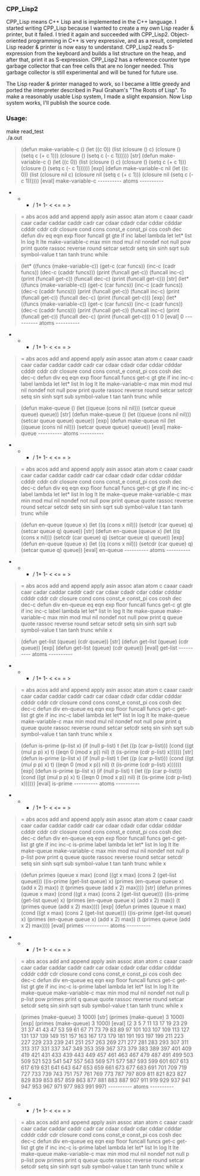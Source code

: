 ### CPP_Lisp2

CPP_Lisp means C++ Lisp and is implemented in the C++ language.
I started writing CPP_Lisp because I wanted to create a my own Lisp reader & printer, but it failed.
I tried it again and succeeded with CPP_Lisp2.
Object-oriented programming in C++ is very expressive, and as a result, completed Lisp reader & printer is now easy to understand.
CPP_Lisp2 reads S-expression from the keyboard and builds a list structure on the heap, and after that, print it as S-expression.
CPP_Lisp2 has a reference counter type garbage collector that can free cells that are no longer needed.
This garbage collector is still experimental and will be tuned for future use.

The Lisp reader & printer managed to work, so I became a little greedy and ported the interpreter described in Paul Graham's "The Roots of Lisp".
To make a reasonably usable Lisp system, I made a slight expansion.
Now Lisp system works, I'll publish the source code.

### Usage:
make read_test  
./a.out  
> (defun make-variable-c ()
>   (let ((c 0))
>     (list
>       (closure () c)
>       (closure () (setq c (+ c 1)))
>       (closure () (setq c (- c 1))))))
[str] (defun make-variable-c ()   (let ((c 0))     (list       (closure () c)       (closure () (setq c (+ c 1)))       (closure () (setq c (- c 1))))))
[exp] (defun make-variable-c nil (let ((c 0)) (list (closure nil c) (closure nil (setq c (+ c 1))) (closure nil (setq c (- c 1))))))
[eval] make-variable-c
 ---------- atoms ----------
* + - / 1+ 1- < <= = >
>= abs acos add and append apply asin assoc atan
atom c caaar caadr caar cadar caddar caddr cadr car
cdaar cdadr cdar cddar cdddar cdddr cddr cdr closure cond
cons const_e const_pi cos cosh dec defun div eq eqn
exp floor funcall gt gte if inc label lambda let
let* list ln log lt lte make-variable-c max min mod
mul nil nondef not null pow print quote rassoc reverse
round setcar setcdr setq sin sinh sqrt sub symbol-value t
tan tanh trunc while

> (let* ((funcs (make-variable-c))
>        (get-c (car funcs))
>        (inc-c (cadr funcs))
>        (dec-c (caddr funcs)))
>   (print (funcall get-c))
>   (funcall inc-c)
>   (print (funcall get-c))
>   (funcall dec-c)
>   (print (funcall get-c)))
[str] (let* ((funcs (make-variable-c))        (get-c (car funcs))        (inc-c (cadr funcs))        (dec-c (caddr funcs)))   (print (funcall get-c))   (funcall inc-c)   (print (funcall get-c))   (funcall dec-c)   (print (funcall get-c)))
[exp] (let* ((funcs (make-variable-c)) (get-c (car funcs)) (inc-c (cadr funcs)) (dec-c (caddr funcs))) (print (funcall get-c)) (funcall inc-c) (print (funcall get-c)) (funcall dec-c) (print (funcall get-c)))
0
1
0
[eval] 0
 ---------- atoms ----------
* + - / 1+ 1- < <= = >
>= abs acos add and append apply asin assoc atan
atom c caaar caadr caar cadar caddar caddr cadr car
cdaar cdadr cdar cddar cdddar cdddr cddr cdr closure cond
cons const_e const_pi cos cosh dec dec-c defun div eq
eqn exp floor funcall funcs get-c gt gte if inc
inc-c label lambda let let* list ln log lt lte
make-variable-c max min mod mul nil nondef not null pow
print quote rassoc reverse round setcar setcdr setq sin sinh
sqrt sub symbol-value t tan tanh trunc while

> (defun make-queue ()
>   (let ((queue (cons nil nil)))
>     (setcar queue queue)
>     queue))
[str] (defun make-queue ()   (let ((queue (cons nil nil)))     (setcar queue queue)     queue))
[exp] (defun make-queue nil (let ((queue (cons nil nil))) (setcar queue queue) queue))
[eval] make-queue
 ---------- atoms ----------
* + - / 1+ 1- < <= = >
>= abs acos add and append apply asin assoc atan
atom c caaar caadr caar cadar caddar caddr cadr car
cdaar cdadr cdar cddar cdddar cdddr cddr cdr closure cond
cons const_e const_pi cos cosh dec dec-c defun div eq
eqn exp floor funcall funcs get-c gt gte if inc
inc-c label lambda let let* list ln log lt lte
make-queue make-variable-c max min mod mul nil nondef not null
pow print queue quote rassoc reverse round setcar setcdr setq
sin sinh sqrt sub symbol-value t tan tanh trunc while

> (defun en-queue (queue x)
>   (let ((q (cons x nil)))
>     (setcdr (car queue) q)
>     (setcar queue q)
>     queue))
[str] (defun en-queue (queue x)   (let ((q (cons x nil)))     (setcdr (car queue) q)     (setcar queue q)     queue))
[exp] (defun en-queue (queue x) (let ((q (cons x nil))) (setcdr (car queue) q) (setcar queue q) queue))
[eval] en-queue
 ---------- atoms ----------
* + - / 1+ 1- < <= = >
>= abs acos add and append apply asin assoc atan
atom c caaar caadr caar cadar caddar caddr cadr car
cdaar cdadr cdar cddar cdddar cdddr cddr cdr closure cond
cons const_e const_pi cos cosh dec dec-c defun div en-queue
eq eqn exp floor funcall funcs get-c gt gte if
inc inc-c label lambda let let* list ln log lt
lte make-queue make-variable-c max min mod mul nil nondef not
null pow print q queue quote rassoc reverse round setcar
setcdr setq sin sinh sqrt sub symbol-value t tan tanh
trunc while x

> (defun get-list (queue) (cdr queue))
[str] (defun get-list (queue) (cdr queue))
[exp] (defun get-list (queue) (cdr queue))
[eval] get-list
 ---------- atoms ----------
* + - / 1+ 1- < <= = >
>= abs acos add and append apply asin assoc atan
atom c caaar caadr caar cadar caddar caddr cadr car
cdaar cdadr cdar cddar cdddar cdddr cddr cdr closure cond
cons const_e const_pi cos cosh dec dec-c defun div en-queue
eq eqn exp floor funcall funcs get-c get-list gt gte
if inc inc-c label lambda let let* list ln log
lt lte make-queue make-variable-c max min mod mul nil nondef
not null pow print q queue quote rassoc reverse round
setcar setcdr setq sin sinh sqrt sub symbol-value t tan
tanh trunc while x

> (defun is-prime (p-list x)
>   (if (null p-list) t
>       (let ((p (car p-list)))
> (cond ((gt (mul p p) x) t)
>       ((eqn 0 (mod x p)) nil)
>       (t (is-prime (cdr p-list) x))))))
[str] (defun is-prime (p-list x)   (if (null p-list) t       (let ((p (car p-list))) (cond ((gt (mul p p) x) t)       ((eqn 0 (mod x p)) nil)       (t (is-prime (cdr p-list) x))))))
[exp] (defun is-prime (p-list x) (if (null p-list) t (let ((p (car p-list))) (cond ((gt (mul p p) x) t) ((eqn 0 (mod x p)) nil) (t (is-prime (cdr p-list) x))))))
[eval] is-prime
 ---------- atoms ----------
* + - / 1+ 1- < <= = >
>= abs acos add and append apply asin assoc atan
atom c caaar caadr caar cadar caddar caddr cadr car
cdaar cdadr cdar cddar cdddar cdddr cddr cdr closure cond
cons const_e const_pi cos cosh dec dec-c defun div en-queue
eq eqn exp floor funcall funcs get-c get-list gt gte
if inc inc-c is-prime label lambda let let* list ln
log lt lte make-queue make-variable-c max min mod mul nil
nondef not null p p-list pow print q queue quote
rassoc reverse round setcar setcdr setq sin sinh sqrt sub
symbol-value t tan tanh trunc while x

> (defun primes (queue x max)
>   (cond ((gt x max)
>        (cons 2 (get-list queue)))
>       ((is-prime (get-list queue) x)
>        (primes (en-queue queue x) (add x 2) max))
>       (t (primes queue (add x 2) max))))
[str] (defun primes (queue x max)   (cond ((gt x max)        (cons 2 (get-list queue)))       ((is-prime (get-list queue) x)        (primes (en-queue queue x) (add x 2) max))       (t (primes queue (add x 2) max))))
[exp] (defun primes (queue x max) (cond ((gt x max) (cons 2 (get-list queue))) ((is-prime (get-list queue) x) (primes (en-queue queue x) (add x 2) max)) (t (primes queue (add x 2) max))))
[eval] primes
 ---------- atoms ----------
* + - / 1+ 1- < <= = >
>= abs acos add and append apply asin assoc atan
atom c caaar caadr caar cadar caddar caddr cadr car
cdaar cdadr cdar cddar cdddar cdddr cddr cdr closure cond
cons const_e const_pi cos cosh dec dec-c defun div en-queue
eq eqn exp floor funcall funcs get-c get-list gt gte
if inc inc-c is-prime label lambda let let* list ln
log lt lte make-queue make-variable-c max min mod mul nil
nondef not null p p-list pow primes print q queue
quote rassoc reverse round setcar setcdr setq sin sinh sqrt
sub symbol-value t tan tanh trunc while x

> (primes (make-queue) 3 1000)
[str] (primes (make-queue) 3 1000)
[exp] (primes (make-queue) 3 1000)
[eval] (2 3 5 7 11 13 17 19 23 29 31 37 41 43 47 53 59 61 67 71 73 79 83 89 97 101 103 107 109 113 127 131 137 139 149 151 157 163 167 173 179 181 191 193 197 199 211 223 227 229 233 239 241 251 257 263 269 271 277 281 283 293 307 311 313 317 331 337 347 349 353 359 367 373 379 383 389 397 401 409 419 421 431 433 439 443 449 457 461 463 467 479 487 491 499 503 509 521 523 541 547 557 563 569 571 577 587 593 599 601 607 613 617 619 631 641 643 647 653 659 661 673 677 683 691 701 709 719 727 733 739 743 751 757 761 769 773 787 797 809 811 821 823 827 829 839 853 857 859 863 877 881 883 887 907 911 919 929 937 941 947 953 967 971 977 983 991 997)
 ---------- atoms ----------
* + - / 1+ 1- < <= = >
>= abs acos add and append apply asin assoc atan
atom c caaar caadr caar cadar caddar caddr cadr car
cdaar cdadr cdar cddar cdddar cdddr cddr cdr closure cond
cons const_e const_pi cos cosh dec dec-c defun div en-queue
eq eqn exp floor funcall funcs get-c get-list gt gte
if inc inc-c is-prime label lambda let let* list ln
log lt lte make-queue make-variable-c max min mod mul nil
nondef not null p p-list pow primes print q queue
quote rassoc reverse round setcar setcdr setq sin sinh sqrt
sub symbol-value t tan tanh trunc while x
```

